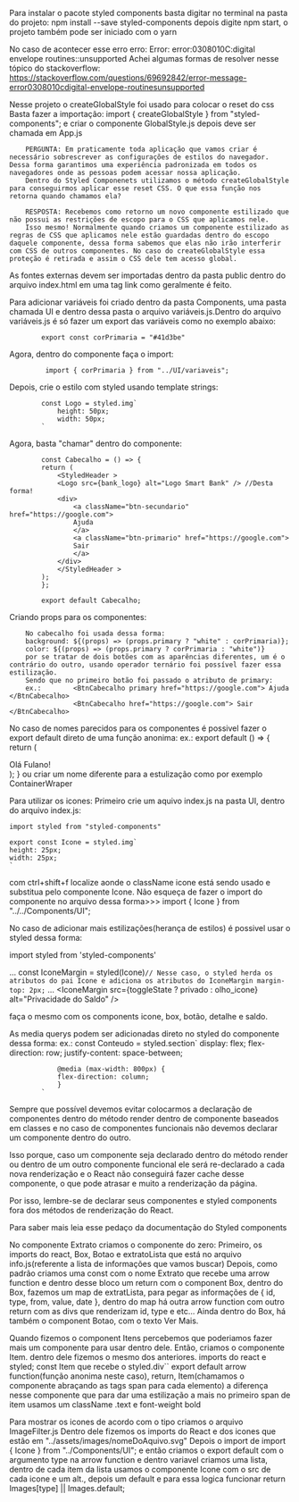 Para instalar o pacote styled components basta digitar no terminal na pasta do projeto:
npm install --save styled-components
depois digite npm start, o projeto também pode ser iniciado com o yarn

No caso de acontecer esse erro erro: Error: error:0308010C:digital envelope routines::unsupported
Achei algumas formas de resolver nesse tópico do stackoverflow:
https://stackoverflow.com/questions/69692842/error-message-error0308010cdigital-envelope-routinesunsupported

Nesse projeto o createGlobalStyle foi usado para colocar o reset do css
Basta fazer a importação:
 import { createGlobalStyle } from "styled-components";
 e criar o componente GlobalStyle.js
 depois deve ser chamada em App.js

        PERGUNTA: Em praticamente toda aplicação que vamos criar é necessário sobrescrever as configurações de estilos do navegador. Dessa forma garantimos uma experiência padronizada em todos os navegadores onde as pessoas podem acessar nossa aplicação.
        Dentro do Styled Componenets utilizamos o método createGlobalStyle para conseguirmos aplicar esse reset CSS. O que essa função nos retorna quando chamamos ela?

        RESPOSTA: Recebemos como retorno um novo componente estilizado que não possui as restrições de escopo para o CSS que aplicamos nele.
        Isso mesmo! Normalmente quando criamos um componente estilizado as regras de CSS que aplicamos nele estão guardadas dentro do escopo daquele componente, dessa forma sabemos que elas não irão interferir com CSS de outros componentes. No caso do createGlobalStyle essa proteção é retirada e assim o CSS dele tem acesso global.

As fontes externas  devem ser importadas dentro da pasta public dentro do arquivo index.html em uma tag link como geralmente é feito.

Para adicionar variáveis foi criado dentro da pasta Components, uma pasta chamada UI e dentro dessa pasta o arquivo variáveis.js.Dentro do arquivo variáveis.js é só fazer um export das variáveis como no exemplo abaixo:

            export const corPrimaria = "#41d3be"

Agora, dentro do componente faça o import:
            
             import { corPrimaria } from "../UI/variaveis";

Depois, crie o estilo com styled usando template strings:

            const Logo = styled.img`
                height: 50px;
                width: 50px;
            `

Agora, basta "chamar" dentro do componente:

            const Cabecalho = () => {
            return (
                <StyledHeader >
                <Logo src={bank_logo} alt="Logo Smart Bank" /> //Desta forma!
                <div>
                    <a className="btn-secundario" href="https://google.com">
                    Ajuda
                    </a>
                    <a className="btn-primario" href="https://google.com">
                    Sair
                    </a>
                </div>
                </StyledHeader >
            );
            };

            export default Cabecalho;

Criando props para os componentes:

        No cabecalho foi usada dessa forma: 
        background: ${(props) => (props.primary ? "white" : corPrimaria)};
        color: ${(props) => (props.primary ? corPrimaria : "white")}
        por se tratar de dois botões com as aparências diferentes, um é o contrário do outro, usando operador ternário foi possível fazer essa estilização.
        Sendo que no primeiro botão foi passado o atributo de primary:
        ex.:        <BtnCabecalho primary href="https://google.com"> Ajuda </BtnCabecalho>
                    <BtnCabecalho href="https://google.com"> Sair </BtnCabecalho>
        
No caso de nomes parecidos para os componentes é possivel fazer o export default direto de uma função anonima:
ex.:        export default () => {
            return (
            <div className="container">
            <Titulo>Olá Fulano!</Titulo>
            <section className="conteudo">
                <Conta />
            </section>
            </div>
        );
        }
ou criar um nome diferente para a estulização como por exemplo ContainerWraper

Para utilizar os icones:
  Primeiro crie um aquivo index.js na pasta UI, dentro do arquivo index.js: 
 
    import styled from "styled-components"

    export const Icone = styled.img`
    height: 25px;
    width: 25px;
    `
  com ctrl+shift+f localize aonde o className icone está sendo usado e substitua pelo componente Icone. Não esqueça de fazer o import do componente no arquivo dessa forma>>> import { Icone } from "../../Components/UI";

  No caso de adicionar mais estilizações(herança de estilos) é possivel usar o styled dessa forma:

  import styled from 'styled-components' 
 
  ...
  const IconeMargin = styled(Icone)` // Nesse caso, o styled herda os atributos do pai Icone e adiciona os atributos do IconeMargin
  margin-top: 2px;
  `
  ...
  <IconeMargin
    src={toggleState ? privado : olho_icone}
    alt="Privacidade do Saldo"
  />

  faça o mesmo com os components icone, box, botão, detalhe e saldo.

As media querys podem ser adicionadas direto no styled do componente dessa forma:
    ex.:    const Conteudo = styled.section`
                display: flex;
                flex-direction: row;
                justify-content: space-between;

                @media (max-width: 800px) {
                flex-direction: column;
                }
            `
Sempre que possível devemos evitar colocarmos a declaração de componentes dentro do método render dentro de componente baseados em classes e no caso de componentes funcionais não devemos declarar um componente dentro do outro.

Isso porque, caso um componente seja declarado dentro do método render ou dentro de um outro componente funcional ele será re-declarado a cada nova renderização e o React não conseguirá fazer cache desse componente, o que pode atrasar e muito a renderização da página.

Por isso, lembre-se de declarar seus componentes e styled components fora dos métodos de renderização do React.

Para saber mais leia esse pedaço da documentação do Styled components

No componente Extrato criamos o componente do zero:
Primeiro, os imports do react, Box, Botao e extratoLista que está no arquivo info.js(referente a lista de informações que vamos buscar)
Depois, como padrão criamos uma const com o nome Extrato que recebe uma arrow function e dentro desse bloco um return com o component Box, dentro do Box, fazemos um map de extratLista, para pegar as informações de { id, type, from, value, date }, dentro do map há outra arrow function com outro return com as divs que renderizam id, type e etc... Ainda dentro do Box, há também o component Botao, com o texto Ver Mais.

Quando fizemos o component Itens percebemos que poderiamos fazer mais um componente para usar dentro dele. Então, criamos o componente Item. dentro dele fizemos o mesmo dos anteriores. 
    imports do react e styled;
    const Item que recebe o styled.div``
    export default arrow function(função anonima neste caso), return, Item(chamamos o componente abraçando as tags span para cada elemento)
a diferença nesse componente que para dar uma estilização a mais no primeiro span de item usamos um className .text e font-weight bold

Para mostrar os icones de acordo com o tipo criamos o arquivo ImageFilter.js
Dentro dele fizemos os imports do React e dos icones que estão em "../assets/images/nomeDoAquivo.svg"
Depois o import de import { Icone } from "../Components/UI";
 e então criamos o export default com o argumento type na arrow function e dentro variavel criamos uma lista, dentro de cada item da lista usamos o componente Icone com o src de cada icone e um alt., depois um default e para essa logica funcionar return Images[type] || Images.default;

  







